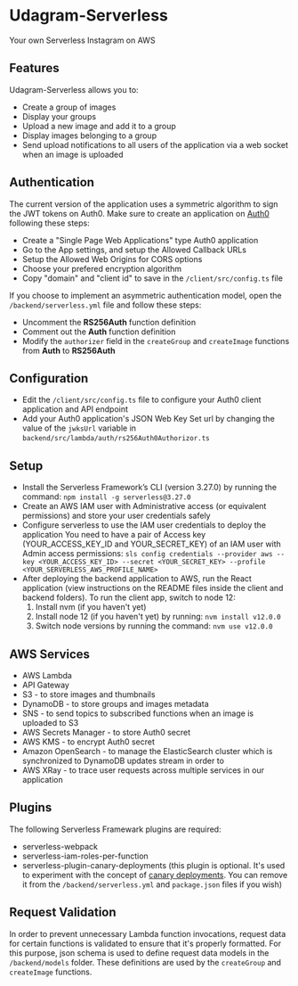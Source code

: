 # Udagram-Serverless
Your own Serverless Instagram on AWS

## Features
Udagram-Serverless allows you to:
* Create a group of images
* Display your groups
* Upload a new image and add it to a group
* Display images belonging to a group
* Send upload notifications to all users of the application via a web socket when an image is uploaded

## Authentication
The current version of the application uses a symmetric algorithm to sign the JWT tokens on Auth0.
Make sure to create an application on [Auth0](https://auth0.com/) following these steps:
  * Create a "Single Page Web Applications" type Auth0 application
  * Go to the App settings, and setup the Allowed Callback URLs
  * Setup the Allowed Web Origins for CORS options
  * Choose your prefered encryption algorithm
  * Copy "domain" and "client id" to save in the `/client/src/config.ts` file

If you choose to implement an asymmetric authentication model, open the `/backend/serverless.yml` file and follow these steps:
  * Uncomment the **RS256Auth** function definition
  * Comment out the **Auth** function definition
  * Modify the `authorizer` field in the `createGroup` and `createImage` functions from **Auth** to **RS256Auth**

## Configuration
* Edit the `/client/src/config.ts` file to configure your Auth0 client application and API endpoint
* Add your Auth0 application's JSON Web Key Set url by changing the value of the `jwksUrl` variable in `backend/src/lambda/auth/rs256Auth0Authorizor.ts`

## Setup
* Install the Serverless Framework’s CLI (version 3.27.0) by running the command:
    `npm install -g serverless@3.27.0`
* Create an AWS IAM user with Administrative access (or equivalent permissions) and store your user credentials safely
* Configure serverless to use the IAM user credentials to deploy the application
You need to have a pair of Access key (YOUR_ACCESS_KEY_ID and YOUR_SECRET_KEY) of an IAM user with Admin access permissions:
`sls config credentials --provider aws --key <YOUR_ACCESS_KEY_ID> --secret <YOUR_SECRET_KEY> --profile <YOUR_SERVERLESS_AWS_PROFILE_NAME>`
* After deploying the backend application to AWS, run the React application (view instructions on the README files inside the client and backend folders).
To run the client app, switch to node 12:
  1. Install nvm (if you haven't yet)
  2. Install node 12 (if you haven't yet) by running:
  `nvm install v12.0.0`
  3. Switch node versions by running the command:
  `nvm use v12.0.0`

## AWS Services
* AWS Lambda
* API Gateway
* S3 - to store images and thumbnails
* DynamoDB - to store groups and images metadata
* SNS - to send topics to subscribed functions when an image is uploaded to S3
* AWS Secrets Manager - to store Auth0 secret
* AWS KMS - to encrypt Auth0 secret
* Amazon OpenSearch - to manage the ElasticSearch cluster which is synchronized to DynamoDB  updates stream in order to 
* AWS XRay - to trace user requests across multiple services in our application

## Plugins
The following Serverless Framewark plugins are required:
- serverless-webpack
-  serverless-iam-roles-per-function
- serverless-plugin-canary-deployments (this plugin is optional. It's used to experiment with the concept of [canary deployments](https://docs.aws.amazon.com/apigateway/latest/developerguide/canary-release.html#:~:text=Canary%20release%20is%20a%20software,operations%20on%20the%20same%20stage). You can remove it from the `/backend/serverless.yml` and `package.json` files if you wish)

## Request Validation
In order to prevent unnecessary Lambda function invocations, request data for certain functions is validated to ensure that it's properly formatted. For this purpose, json schema is used to define request data models in the `/backend/models` folder. These definitions are used by the `createGroup` and `createImage` functions.

